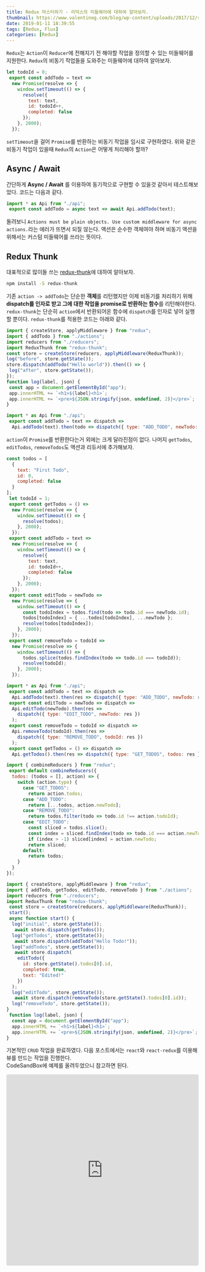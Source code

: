 ```yaml
---
title: Redux 마스터하기 - 리덕스의 미들웨어에 대하여 알아보자.
thumbnail: https://www.valentinog.com/blog/wp-content/uploads/2017/12/redux-react-tutorial-beginner-2018.png
date: 2019-01-11 18:39:55
tags: [Redux, Flux]
categories: [Redux]	
---
```


`Redux`는 `Action`이 `Reducer`에 전해지기 전 해야할 작업을 정의할 수 있는 미들웨어를 지원한다. `Redux`의 비동기 작업들을 도와주는 미들웨어에 대하여 알아보자.	

 <!-- more -->	

```js api.js	
let todoId = 0;	
 export const addTodo = text =>	
  new Promise(resolve => {	
    window.setTimeout(() => {	
      resolve({	
        text: text,	
        id: todoId++,	
        completed: false	
      });	
    }, 2000);	
  });	
```

 `setTimeout`을 걸어 `Promise`를 반환하는 비동기 작업을 임시로 구현하였다. 위와 같은 비동기 작업이 있을때 `Redux`의 `Action`은 어떻게 처리해야 할까?	


 ## Async / Await	

 간단하게 **Async / Await** 를 이용하여 동기적으로 구현할 수 있을것 같아서 테스트해보았다. 코드는 다음과 같다.	

```js actions.js	
import * as Api from "./api";	
 export const addTodo = async text => await Api.addTodo(text);	
```	

 돌려보니 `Actions must be plain objects. Use custom middleware for async actions.`라는 에러가 뜨면서 되질 않는다. 액션은 순수한 객체여야 하며 비동기 액션을 위해서는 커스텀 미들웨어를 쓰라는 뜻이다.	

 ## Redux Thunk	

 대표적으로 많이들 쓰는 [redux-thunk](https://github.com/reduxjs/redux-thunk)에 대하여 알아보자. 	

```bash	
npm install -S redux-thunk	
```	

 기존 `action -> addTodo`는 단순한 **객체**를 리턴했지만 이제 비동기를 처리하기 위해 **dispatch를 인자로 받고 그에 대한 작업을 promise로 반환하는 함수**를 리턴해야한다. 	
`redux-thunk`는 단순히 `action`에서 반환되어온 함수에 `dispatch`를 인자로 넣어 실행할 뿐이다. `redux-thunk`를 적용한 코드는 아래와 같다.	

 ```js index.js	
import { createStore, applyMiddleware } from "redux";	
import { addTodo } from "./actions";	
import reducers from "./reducers";	
import ReduxThunk from "redux-thunk";	
 const store = createStore(reducers, applyMiddleware(ReduxThunk));	
 log("before", store.getState());	
store.dispatch(addTodo("Hello world")).then(() => {	
  log("after", store.getState());	
});	
 function log(label, json) {	
  const app = document.getElementById("app");	
  app.innerHTML += `<h1>${label}<h1>`;	
  app.innerHTML += `<pre>${JSON.stringify(json, undefined, 2)}</pre>`;	
}	
```	

```js actions.js	
import * as Api from "./api";	
 export const addTodo = text => dispatch =>	
  Api.addTodo(text).then(todo => dispatch({ type: "ADD_TODO", newTodo: todo }));	
```	

`action`이 `Promise`를 반환한다는거 외에는 크게 달라진점이 없다. 나머지 `getTodos`, `editTodos`, `removeTodos`도 액션과 리듀서에 추가해보자.

```js api.js	
const todos = [	
  {	
    text: "First Todo",	
    id: 0,	
    completed: false	
  }	
];	
 let todoId = 1;	
 export const getTodos = () =>	
  new Promise(resolve => {	
    window.setTimeout(() => {	
      resolve(todos);	
    }, 2000);	
  });	
 export const addTodo = text =>	
  new Promise(resolve => {	
    window.setTimeout(() => {	
      resolve({	
        text: text,	
        id: todoId++,	
        completed: false	
      });	
    }, 2000);	
  });	
 export const editTodo = newTodo =>	
  new Promise(resolve => {	
    window.setTimeout(() => {	
      const todoIndex = todos.find(todo => todo.id === newTodo.id);	
      todos[todoIndex] = { ...todos[todoIndex], ...newTodo };	
      resolve(todos[todoIndex]);	
    }, 2000);	
  });	
 export const removeTodo = todoId =>	
  new Promise(resolve => {	
    window.setTimeout(() => {	
      todos.splice(todos.findIndex(todo => todo.id === todoId));	
      resolve(todoId);	
    }, 2000);	
  });	
 ```	
 
```js actions.js	
import * as Api from "./api";	
 export const addTodo = text => dispatch =>	
  Api.addTodo(text).then(res => dispatch({ type: "ADD_TODO", newTodo: res }));	
 export const editTodo = newTodo => dispatch =>	
  Api.editTodo(newTodo).then(res =>	
    dispatch({ type: "EDIT_TODO", newTodo: res })	
  );	
 export const removeTodo = todoId => dispatch =>	
  Api.removeTodo(todoId).then(res =>	
    dispatch({ type: "REMOVE_TODO", todoId: res })	
  );	
 export const getTodos = () => dispatch =>	
  Api.getTodos().then(res => dispatch({ type: "GET_TODOS", todos: res }));	
```	

```js reducers.js	
import { combineReducers } from "redux";	
 export default combineReducers({	
  todos: (todos = [], action) => {	
    switch (action.type) {	
      case "GET_TODOS":	
        return action.todos;	
      case "ADD_TODO":	
        return [...todos, action.newTodo];	
      case "REMOVE_TODO":	
        return todos.filter(todo => todo.id !== action.todoId);	
      case "EDIT_TODO":	
        const sliced = todos.slice();	
        const index = sliced.findIndex(todo => todo.id === action.newTodo.id);	
        if (index > -1) sliced[index] = action.newTodo;	
        return sliced;	
      default:	
        return todos;	
    }	
  }	
});	
```	

```js index.js	
import { createStore, applyMiddleware } from "redux";	
import { addTodo, getTodos, editTodo, removeTodo } from "./actions";	
import reducers from "./reducers";	
import ReduxThunk from "redux-thunk";	
 const store = createStore(reducers, applyMiddleware(ReduxThunk));	
 start();	
 async function start() {	
  log("initial", store.getState());	
   await store.dispatch(getTodos());	
  log("getTodos", store.getState());	
   await store.dispatch(addTodo("Hello Todo!"));	
  log("addTodos", store.getState());	
   await store.dispatch(	
    editTodo({	
      id: store.getState().todos[0].id,	
      completed: true,	
      text: "Edited!"	
    })	
  );	
  log("editTodo", store.getState());	
   await store.dispatch(removeTodo(store.getState().todos[0].id));	
  log("removeTodo", store.getState());	
}	
 function log(label, json) {	
  const app = document.getElementById("app");	
  app.innerHTML += `<h1>${label}<h1>`;	
  app.innerHTML += `<pre>${JSON.stringify(json, undefined, 2)}</pre>`;	
}	
```	

 기본적인 `CRUD` 작업을 완료하였다. 다음 포스트에서는 `react`와 `react-redux`를 이용해 뷰를 만드는 작업을 진행한다.	
CodeSandBox에 예제를 올려두었으니 참고하면 된다.	

 <iframe src="https://codesandbox.io/embed/kmx0w14lo3" style="width:100%; height:500px; border:0; border-radius: 4px; overflow:hidden;" sandbox="allow-modals allow-forms allow-popups allow-scripts allow-same-origin"></iframe>
